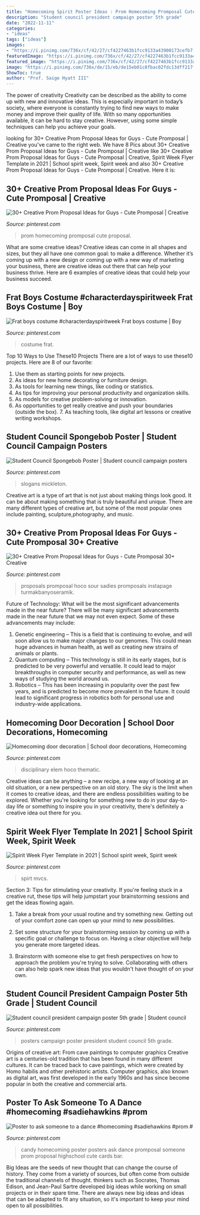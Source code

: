 ```yaml
---
title: "Homecoming Spirit Poster Ideas : Prom Homecoming Promposal Cute Proposal"
description: "Student council president campaign poster 5th grade"
date: "2022-11-11"
categories:
- "ideas"
tags: ["ideas"]
images:
- "https://i.pinimg.com/736x/cf/42/27/cf4227463b1fcc9133a43900173cefb7--campaign-posters-campaign-ideas.jpg"
featuredImage: "https://i.pinimg.com/736x/cf/42/27/cf4227463b1fcc9133a43900173cefb7--campaign-posters-campaign-ideas.jpg"
featured_image: "https://i.pinimg.com/736x/cf/42/27/cf4227463b1fcc9133a43900173cefb7--campaign-posters-campaign-ideas.jpg"
image: "https://i.pinimg.com/736x/de/15/eb/de15eb01c8fbac02fdc13dff217f021b.jpg"
ShowToc: true
author: "Prof. Saige Hyatt III"
---
```



The power of creativity
Creativity can be described as the ability to come up with new and innovative ideas. This is especially important in today’s society, where everyone is constantly trying to find new ways to make money and improve their quality of life. With so many opportunities available, it can be hard to stay creative. However, using some simple techniques can help you achieve your goals.

	

		
looking for 30+ Creative Prom Proposal Ideas for Guys - Cute Promposal | Creative you've came to the right web. We have 8 Pics about 30+ Creative Prom Proposal Ideas for Guys - Cute Promposal | Creative like 30+ Creative Prom Proposal Ideas for Guys - Cute Promposal | Creative, Spirit Week Flyer Template in 2021 | School spirit week, Spirit week and also 30+ Creative Prom Proposal Ideas for Guys - Cute Promposal | Creative. Here it is:
		
    
## 30+ Creative Prom Proposal Ideas For Guys - Cute Promposal | Creative

<img loading=lazy src="https://i.pinimg.com/736x/41/fb/4a/41fb4a26bd4e1a3acaba0da23a8ead43.jpg" onerror="this.onerror=null;this.src='https://tse2.mm.bing.net/th?id=OIP.Kus4ok4sxqMZmasyjuwDygHaNK&amp;pid=15.1';" alt="30+ Creative Prom Proposal Ideas for Guys - Cute Promposal | Creative">

_Source: pinterest.com_

>prom homecoming promposal cute proposal. 

	

What are some creative ideas?
Creative ideas can come in all shapes and sizes, but they all have one common goal: to make a difference. Whether it’s coming up with a new design or coming up with a new way of marketing your business, there are creative ideas out there that can help your business thrive. Here are 6 examples of creative ideas that could help your business succeed.

    
## Frat Boys Costume #characterdayspiritweek Frat Boys Costume | Boy

<img loading=lazy src="https://i.pinimg.com/736x/de/15/eb/de15eb01c8fbac02fdc13dff217f021b.jpg" onerror="this.onerror=null;this.src='https://tse2.mm.bing.net/th?id=OIP.jl1gPO-ceVRG2--r_8fw3wHaJ3&amp;pid=15.1';" alt="Frat boys costume #characterdayspiritweek Frat boys costume | Boy">

_Source: pinterest.com_

>costume frat. 

	

Top 10 Ways to Use These10 Projects
There are a lot of ways to use these10 projects. Here are 8 of our favorite:
1. Use them as starting points for new projects.
2. As ideas for new home decorating or furniture design.
3. As tools for learning new things, like coding or statistics.
4. As tips for improving your personal productivity and organization skills.
5. As models for creative problem-solving or innovation.
6. As opportunities to get really creative and push your boundaries (outside the box).      7. As teaching tools, like digital art lessons or creative writing workshops. 
    
## Student Council Spongebob Poster | Student Council Campaign Posters

<img loading=lazy src="https://i.pinimg.com/736x/a5/de/f6/a5def604ebf0639fe8c60e4244e2d2d0.jpg" onerror="this.onerror=null;this.src='https://tse2.mm.bing.net/th?id=OIP.Y7S14FLL6pQvhGHPLSx6nwHaJ3&amp;pid=15.1';" alt="Student Council Spongebob Poster | Student council campaign posters">

_Source: pinterest.com_

>slogans mickleton. 

	

Creative art is a type of art that is not just about making things look good. It can be about making something that is truly beautiful and unique. There are many different types of creative art, but some of the most popular ones include painting, sculpture,photography, and music.

    
## 30+ Creative Prom Proposal Ideas For Guys - Cute Promposal 30+ Creative

<img loading=lazy src="https://i.pinimg.com/736x/8a/0f/30/8a0f30b4d87c4eca74595c0c4f75140a.jpg" onerror="this.onerror=null;this.src='https://tse3.mm.bing.net/th?id=OIP.5wf_hF4bM6nRxmWUZnHKrQHaJ3&amp;pid=15.1';" alt="30+ Creative Prom Proposal Ideas for Guys - Cute Promposal 30+ Creative">

_Source: pinterest.com_

>proposals promposal hoco sour sadies promposals instapage turmakbanyoseramik. 

	

Future of Technology: What will be the most significant advancements made in the near future?
There will be many significant advancements made in the near future that we may not even expect. Some of these advancements may include: 
1. Genetic engineering – This is a field that is continuing to evolve, and will soon allow us to make major changes to our genomes. This could mean huge advances in human health, as well as creating new strains of animals or plants. 
2. Quantum computing – This technology is still in its early stages, but is predicted to be very powerful and versatile. It could lead to major breakthroughs in computer security and performance, as well as new ways of studying the world around us. 
3. Robotics – This has been increasing in popularity over the past few years, and is predicted to become more prevalent in the future. It could lead to significant progress in robotics both for personal use and industry-wide applications. 

    
## Homecoming Door Decoration | School Door Decorations, Homecoming

<img loading=lazy src="https://i.pinimg.com/736x/a9/c4/9d/a9c49d8dd44c03c51a291317b541345d.jpg" onerror="this.onerror=null;this.src='https://tse1.mm.bing.net/th?id=OIP.S99c-EGiAwGSy7V6w9EIvgHaJ3&amp;pid=15.1';" alt="Homecoming door decoration | School door decorations, Homecoming">

_Source: pinterest.com_

>disciplinary elem hoco thematic. 

	

Creative ideas can be anything – a new recipe, a new way of looking at an old situation, or a new perspective on an old story. The sky is the limit when it comes to creative ideas, and there are endless possibilities waiting to be explored. Whether you're looking for something new to do in your day-to-day life or something to inspire you in your creativity, there's definitely a creative idea out there for you.

    
## Spirit Week Flyer Template In 2021 | School Spirit Week, Spirit Week

<img loading=lazy src="https://i.pinimg.com/736x/24/c4/a9/24c4a95319b1e9a5b40283475487fb0f.jpg" onerror="this.onerror=null;this.src='https://tse3.mm.bing.net/th?id=OIP.kj3HYFuRWTsz-d7Dzl4MzQHaLc&amp;pid=15.1';" alt="Spirit Week Flyer Template in 2021 | School spirit week, Spirit week">

_Source: pinterest.com_

>spirt mvcs. 

	

Section 3: Tips for stimulating your creativity.
If you're feeling stuck in a creative rut, these tips will help jumpstart your brainstorming sessions and get the ideas flowing again.
1. Take a break from your usual routine and try something new. Getting out of your comfort zone can open up your mind to new possibilities.

2. Set some structure for your brainstorming session by coming up with a specific goal or challenge to focus on. Having a clear objective will help you generate more targeted ideas.

3. Brainstorm with someone else to get fresh perspectives on how to approach the problem you're trying to solve. Collaborating with others can also help spark new ideas that you wouldn't have thought of on your own.

    
## Student Council President Campaign Poster 5th Grade | Student Council

<img loading=lazy src="https://i.pinimg.com/736x/cf/42/27/cf4227463b1fcc9133a43900173cefb7--campaign-posters-campaign-ideas.jpg" onerror="this.onerror=null;this.src='https://tse3.mm.bing.net/th?id=OIP.-0EMmmWlXldLiiZT38YFMAHaJ4&amp;pid=15.1';" alt="Student council president campaign poster 5th grade | Student council">

_Source: pinterest.com_

>posters campaign poster president student council 5th grade. 

	

Origins of creative art: From cave paintings to computer graphics
Creative art is a centuries-old tradition that has been found in many different cultures. It can be traced back to cave paintings, which were created by Homo habilis and other prehistoric artists. Computer graphics, also known as digital art, was first developed in the early 1960s and has since become popular in both the creative and commercial arts.

    
## Poster To Ask Someone To A Dance #homecoming #sadiehawkins #prom #

<img loading=lazy src="https://i.pinimg.com/736x/47/b1/c0/47b1c05a14da5cb40ddf91d6606ba0c3--candy-posters-candy-cards.jpg" onerror="this.onerror=null;this.src='https://tse2.mm.bing.net/th?id=OIP.mCaPaio9-jtaXjXHo7rN1gHaNK&amp;pid=15.1';" alt="Poster to ask someone to a dance #homecoming #sadiehawkins #prom #">

_Source: pinterest.com_

>candy homecoming poster posters ask dance promposal someone prom proposal highschool cute cards bar. 

	

Big Ideas are the seeds of new thought that can change the course of history. They come from a variety of sources, but often come from outside the traditional channels of thought. thinkers such as Socrates, Thomas Edison, and Jean-Paul Sartre developed big ideas while working on small projects or in their spare time. There are always new big ideas and ideas that can be adapted to fit any situation, so it's important to keep your mind open to all possibilities.

